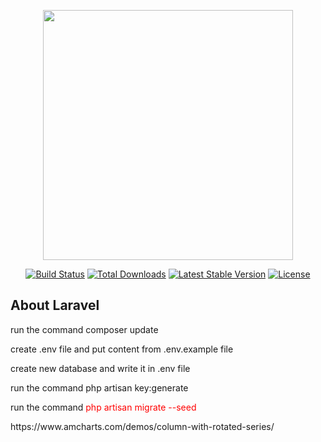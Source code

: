 <p align="center"><img src="https://res.cloudinary.com/dtfbvvkyp/image/upload/v1566331377/laravel-logolockup-cmyk-red.svg" width="400"></p>

<p align="center">
<a href="https://travis-ci.org/laravel/framework"><img src="https://travis-ci.org/laravel/framework.svg" alt="Build Status"></a>
<a href="https://packagist.org/packages/laravel/framework"><img src="https://poser.pugx.org/laravel/framework/d/total.svg" alt="Total Downloads"></a>
<a href="https://packagist.org/packages/laravel/framework"><img src="https://poser.pugx.org/laravel/framework/v/stable.svg" alt="Latest Stable Version"></a>
<a href="https://packagist.org/packages/laravel/framework"><img src="https://poser.pugx.org/laravel/framework/license.svg" alt="License"></a>
</p>

## About Laravel

<p>run the command composer update</p>
<p>create .env file and put content from .env.example file</p>
<p>create new database and write it in .env file</p>
<p>run the command php artisan key:generate </p>
<p>run the command <span style="color:red">php artisan migrate --seed</p>


<p>https://www.amcharts.com/demos/column-with-rotated-series/</p>
